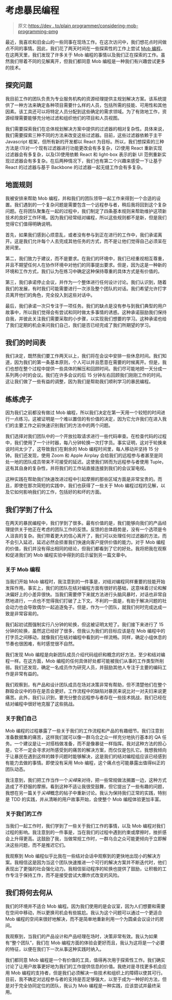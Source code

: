 # 考虑暴民编程

> 原文:[https://dev . to/plain programmer/considering-mob-programming-pmg](https://dev.to/plainprogrammer/considering-mob-programming-pmg)

最近，我喜欢和旧金山的一些同事在现场工作。在这次访问中，我们想花点时间做点不同的事情。因此，我们花了两天时间在一些探索性的工作上尝试 [Mob 编程](https://www.agilealliance.org/glossary/mob-programming/)。在这两天里，我们发现了许多关于 Mob 编程的事情以及我们正在探索的工作。虽然我们带着不同的见解离开，但我们都同意 Mob 编程是一种我们有兴趣尝试更多的技术。

## [](#exploring-a-problem)探究问题

我目前工作的团队负责为专业服务机构的资源经理提供主规划解决方案。该系统提供了一种方法来确定各种项目需要什么样的人员，包括所需的技能、可用性和其他因素。该工具还可以将特定人员分配到这些确定的需求领域。为了有效地工作，资源经理需要能够充分地过滤和组织他们的项目和人员视图。

我们需要探索我们在总体规划解决方案中提供的过滤器的相对复杂性。具体来说，我们需要探索三种不同的方法来改变这些过滤器。目前，这些过滤器依赖于主干 Javascript 框架，但所有新的开发都以 React 为目标。所以，我们想探索的三种方法是:(1)对一个现有过滤器进行功能更改会有多复杂，(2)使用 React 重新实现过滤器会有多复杂，以及(3)使用依赖 React 和 light-box 表示的新 UI 范例重新实现过滤器会有多复杂。在后两种情况下，我们也有第二个兴趣来感受一下让基于 React 的过滤器与基于 Backbone 的过滤器一起无缝工作会有多复杂。

## [](#ground-rules)地面规则

我被安排来帮助 Mob 编程，并和我们的团队领导一起工作来得到一个合适的设置。我们遇到的一个复杂问题是需要包含一个远程参与者，稍后我将回到这个复杂问题。在将团队聚集在一起的过程中，我们制定了四条基本规则来帮助维护这项新技术的良好工作环境。因为我们经常结对编程，所以这些规则都不是新，但是我们觉得它们值得明确说明。

首先，如果我们感到心烦意乱，或者没有参与到正在进行的工作中，我们承诺离开。这是我们允许每个人去完成其他任务的方式，而不是让他们觉得自己必须呆在房间里。

第二，我们致力于建议，而不是要求。在我们的环境中，我们已经重视相互尊重，并且不期望任何人在协作环境中对他们的同事提出要求。但是，因为这是一种新的环境和工作方式，我们认为在练习中确定这种保持尊重的具体方式是有价值的。

第三，我们承诺停止会议，并作为一个整体进行任何设计讨论。我们认识到，随着我们的发展，有时我们可能需要进行一次涉及整个团队的对话。我们希望允许打字员离开他们的角色，完全投入到这些对话中。

最后，我们承诺一次只专注于一项任务。我们的缺点是没有参与到我们典型的用户故事中，所以我们觉得会有尝试和同时做太多事情的诱惑。这种承诺鼓励我们保持自我，并彼此关注我们需要采取的小步骤，以实现我们想要的学习。这种承诺也给了我们定期的机会来问我们自己，我们是否已经完成了我们所期望的学习。

## [](#our-schedule)我们的时间表

我们决定，既然我们要工作两天以上，我们将在会议中安排一些休息时间。我们知道，因为我们的第一条基本原则，个人可以并且愿意在需要的时候离开。但是，我们也想在整个过程中提供一些具体的解压和回顾时间。我们尽可能地把一天分成一系列两小时的会议。我们在许多会议的后 15 分钟左右回顾我们刚刚工作的时间。这让我们做了一些有益的调整，因为我们是帮助我们顺利学习的暴民编程。

## [](#getting-some-practice)练练虎子

因为我们之前都没有做过 Mob 编程，所以我们决定在第一天用一个较短的时间进行一点练习。这被证明是一个难以置信的有价值的决定，因为它允许我们在进入我们的主要工作之前快速识别我们的方法中的两个问题。

我们选择对我们团队中的一个开放拉取请求进行一些代码审查。在检查代码的过程中，我们使用了一个计时器，每八分钟轮换一次打字员。事实证明，这对于轮换来说时间太少了，这导致我们在剩余的 Mob 编程时间里，每人移动并坚持 15 分钟。我们还发现，使用 Zoom 和 Apple Airplay 会给我们的远程参与者甚至是同处一地的团队成员带来不可接受的延迟。这使我们转而为远程参与者使用 Tuple，这有其自身的复杂性，并将我们的工作站直接连接到我们的会议室电视。

这种实践在帮助我们快速改进过程中引起摩擦的那些区域方面是非常宝贵的。而且，即使在那次简短的实践中，我们也获得了一些关于 Mob 编程过程的见解，以及它如何影响我们的工作，包括好的和坏的方面。

## [](#what-we-learned)我们学到了什么

在两天的暴民编程中，我们学到了很多。最有价值的是，我们能够向我们的产品经理提供关于他正在考虑的团队工作的反馈。反馈的总体趋势是，没有一个选项是令人沮丧的复杂。我们带着更大的信心离开了，我们可以处理任何过滤器的方法，而不会引入延迟，延迟必然会损害我们快速向客户提供价值的能力。对于 Mob 编程的价值，我们并没有得出相同的结论，但我们都看到了它的好处。我将把我在观察和促进我们的 Mob 编程实验中得到的启示留到另一篇文章中。

### [](#about-mob-programming)关于 Mob 编程

当我们开始 Mob 编程时，我注意到的一件事是，对结对编程同样重要的技能开始发挥作用。事实上，我们的团队在结对编程方面有很好的基础，这意味着讨论和解决偏好上的小差异很快。当我们需要停下来就方法进行头脑风暴时，对话也非常自然地进行，一点也不觉得我们打破了上下文。不利的一面是，有助于解决问题的社会动力也会导致偶尔一起追逐兔子。但是，作为一个团队，就我们何时完成达成一致是非常容易的。

我们起初试图强制实行八分钟的轮换，但这被证明太短了。我们接下来进行了 15 分钟的轮换，虽然这已经好了很多，但我认为我们的目标应该是在 Mob 编程中的打字员之间移动，就像我们在结对编程中看到的一样流畅。同样，确定小组休息的节奏也很困难，有时感觉很不自然。

我们发现 Mob 编程是向新团队成员介绍代码组织和概念的好方法，至少和结对编程一样。在这方面，Mob 编程的任何具体好处都可能被我们从事的工作类型所削弱。我们还发现，确定一名成员作为研究人员，并鼓励其他人专注于主要的编码工作是非常有益的。

我们观察到，有产品和设计团队成员在场对决策非常有帮助，但不清楚他们在整个群殴会议中的存在是否会更好。工作流程中的缺陷对暴民来说比对一对夫妇来说更痛苦。此外，我们认识到，要充分整合远程参与者存在一些技术挑战，我们已经在结对编程中很好地克服了这些挑战。

### [](#about-ourselves)关于我们自己

Mob 编程的过程暴露了一些关于我们的工作流程和产品的有趣细节。我们注意到准备数据集的痛苦，这样我们就可以像一群乌合之众一样充分地执行基本的 QA 任务。一个建议是让一对搭档做准备，而不是像暴徒一样指挥。我对这种方法的担心是，它不一定会寻求对所感受到的痛苦的解决方案，而仅仅是包扎它。我想我倾向于让暴民在遇到这样的棘手问题时能够解决，这是我们的结对编程组应该已经感到有能力去做的事情。即使没有采用 Mob 编程，这个痛点也可能暴露出值得纠正的团队动态。

我注意到，我们把工作当作一个*尖峰*来对待，把一些常规做法搁置一边，这种方式造成了不舒服的摩擦。看到这种不适让我很受鼓舞，但它提出了一些有趣的问题，我想在另一篇关于*尖峰*概念的帖子中重新讨论。我认为保持我们正常的实践，特别是 TDD 的实践，并从清晰的用户故事开始，会使整个 Mob 编程体验更加丰富。

### [](#about-our-work)关于我们的工作

当我们一起工作时，我们学到了一些关于我们工作的事情，以及 Mob 编程对我们过程的影响。我注意到的一件事是，当在我们的过程中遇到约束或摩擦时，挫折感会上升得更高。这鼓励了我，当做常规工作时，一群乌合之众可能更倾向于立即解决这些问题，而不是推迟它们。

我观察到 Mob 编程似乎比我在一些结对会话中观察到的更快地出现小的解决方案。我相信这是因为当这个团队快速推进一个可行的解决方案并不断迭代时，他们表现出了更强的社会强化动力。我相信驱动程序的轮换也提供了鼓励，让积极的工作专注于保持工作，而不是接受尝试大爆炸式改变的风险。

## [](#where-we-go-from-here)我们将何去何从

我们的环境并不适合 Mob 编程。因为我们使用的是会议室，因为人们想要和需要在空间中移动，所以更换司机会有些尴尬。我认为这个问题可以通过一个更适合 Mob 编程的空间来很好地解决，而不是简单地重新利用一个为圆桌会议设计的房间。

我观察到，当我们的产品设计和产品经理在场时，决策非常有效。我认为如果有“整个团队”，我们在 Mob 编程方面的体验会更好而且，我认为这将是一个必要的特征，以便在我们下一次从事这种实践时纳入。

我们都同意 Mob 编程是一个有价值的工具，值得再次用于探索性工作。我们确实讨论了让用户故事更好地为我们的工作提供信息的价值。我绝对是寻找更多机会应用 Mob 编程的支持者，但是我们必须解决一些技术和组织上的障碍以使其可行。目前，我不确定对远程参与者的支持是否足够强大，以至于成为一种好的方法，但是对于完全协同定位的团队，我认为 Mob 编程是一种实践，应该尝试并最终采用。